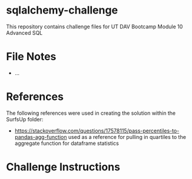 # sqlalchemy-challenge
This repository contains challenge files for UT DAV Bootcamp Module 10 Advanced SQL

# File Notes
* ...
   

# References
The following references were used in creating the solution within the SurfsUp folder:
 * https://stackoverflow.com/questions/17578115/pass-percentiles-to-pandas-agg-function used as a reference for pulling in quartiles to the aggregate function for dataframe statistics


# Challenge Instructions

